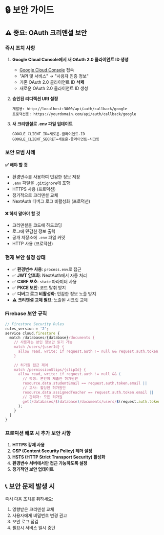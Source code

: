# 🔒 보안 가이드

## ⚠️ 중요: OAuth 크리덴셜 보안

### 즉시 조치 사항

1. **Google Cloud Console에서 새 OAuth 2.0 클라이언트 ID 생성**
   - [Google Cloud Console](https://console.cloud.google.com/) 접속
   - "API 및 서비스" → "사용자 인증 정보"
   - 기존 OAuth 2.0 클라이언트 ID **삭제**
   - 새로운 OAuth 2.0 클라이언트 ID 생성

2. **승인된 리디렉션 URI 설정**
   ```
   개발용: http://localhost:3000/api/auth/callback/google
   프로덕션용: https://yourdomain.com/api/auth/callback/google
   ```

3. **새 크리덴셜로 .env 파일 업데이트**
   ```env
   GOOGLE_CLIENT_ID=새로운-클라이언트-ID
   GOOGLE_CLIENT_SECRET=새로운-클라이언트-시크릿
   ```

### 보안 모범 사례

#### ✅ 해야 할 것
- 환경변수를 사용하여 민감한 정보 저장
- `.env` 파일을 `.gitignore`에 포함
- HTTPS 사용 (프로덕션)
- 정기적으로 크리덴셜 교체
- NextAuth 디버그 로그 비활성화 (프로덕션)

#### ❌ 하지 말아야 할 것
- 크리덴셜을 코드에 하드코딩
- 로그에 민감한 정보 출력
- 공개 저장소에 `.env` 파일 커밋
- HTTP 사용 (프로덕션)

### 현재 보안 설정 상태

- ✅ **환경변수 사용**: `process.env`로 접근
- ✅ **JWT 암호화**: NextAuth에서 자동 처리
- ✅ **CSRF 보호**: `state` 파라미터 사용
- ✅ **PKCE 보안**: 코드 탈취 방지
- ✅ **디버그 로그 비활성화**: 민감한 정보 노출 방지
- ⚠️ **크리덴셜 교체 필요**: 노출된 시크릿 교체

### Firebase 보안 규칙

```javascript
// Firestore Security Rules
rules_version = '2';
service cloud.firestore {
  match /databases/{database}/documents {
    // 사용자는 본인 정보만 읽기 가능
    match /users/{userId} {
      allow read, write: if request.auth != null && request.auth.token.email == userId;
    }
    
    // 허가원 접근 제어
    match /permissionSlips/{slipId} {
      allow read, write: if request.auth != null && (
        // 학생: 본인이 제출한 허가원만
        resource.data.studentEmail == request.auth.token.email ||
        // 교사: 할당된 허가원만
        resource.data.assignedTeacher == request.auth.token.email ||
        // 관리자: 모든 허가원
        get(/databases/$(database)/documents/users/$(request.auth.token.email)).data.role == 'admin'
      );
    }
  }
}
```

### 프로덕션 배포 시 추가 보안 사항

1. **HTTPS 강제 사용**
2. **CSP (Content Security Policy) 헤더 설정**
3. **HSTS (HTTP Strict Transport Security) 활성화**
4. **환경변수 서버에서만 접근 가능하도록 설정**
5. **정기적인 보안 업데이트**

## 📞 보안 문제 발생 시

즉시 다음 조치를 취하세요:
1. 영향받은 크리덴셜 교체
2. 사용자에게 비밀번호 변경 권고
3. 보안 로그 점검
4. 필요시 서비스 일시 중단
